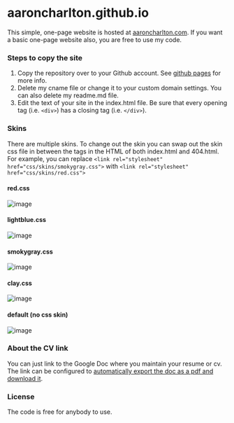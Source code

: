 # aaroncharlton.github.io
This simple, one-page website is hosted at <a href="https://aaroncharlton.com/">aaroncharlton.com</a>. If you want a basic one-page website also, you are free to use my code. 
### Steps to copy the site
1. Copy the repository over to your Github account. See <a href="https://pages.github.com/">github pages</a> for more info.  
2. Delete my cname file or change it to your custom domain settings. You can also delete my readme.md file.
3. Edit the text of your site in the index.html file. Be sure that every opening tag (i.e. ```<div>```) has a closing tag (i.e. ```</div>```). 
### Skins
There are multiple skins. To change out the skin you can swap out the skin css file in between the <head></head> tags in the HTML of both index.html and 404.html. 
For example, you can replace ```<link rel="stylesheet" href="css/skins/smokygray.css">``` with ```<link rel="stylesheet" href="css/skins/red.css">```
#### red.css
  ![image](https://user-images.githubusercontent.com/10855941/151376934-6048665b-d6eb-48de-b943-754a27c53d06.png)
#### lightblue.css
  ![image](https://user-images.githubusercontent.com/10855941/151377046-623c419e-07b6-4e1e-abb2-66896ac771a4.png)
#### smokygray.css
  ![image](https://user-images.githubusercontent.com/10855941/151377098-e02f84d5-16a8-44d8-b34f-90a656f03b88.png)
#### clay.css
![image](https://user-images.githubusercontent.com/10855941/151483927-c8512e88-12f4-4224-937c-3fbd1f147ecf.png)
#### default (no css skin)
![image](https://user-images.githubusercontent.com/10855941/151484167-9f9a9a36-f594-4e96-bdc6-95c4b4734097.png)

### About the CV link
You can just link to the Google Doc where you maintain your resume or cv. The link can be configured to <a href="https://eduk8.me/2016/06/link-google-doc-view-pdf-browser/">automatically export the doc as a pdf and download it</a>.
### License
The code is free for anybody to use. 
